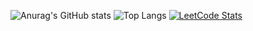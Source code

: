![Anurag's GitHub stats](https://github-readme-stats-omega-nine-60.vercel.app/api?username=11291996&show_icons=true&theme=nord)
![Top Langs](https://github-readme-stats-omega-nine-60.vercel.app/api/top-langs/?username=11291996&layout=compact&theme=nord)
[![LeetCode Stats](https://leetcard.jacoblin.cool/11291996?theme=nord&font=Puritan&ext=heatmap)](https://leetcode.com/11291996)

<!--
**11291996/11291996** is a ✨ _special_ ✨ repository because its `README.md` (this file) appears on your GitHub profile.
-->
